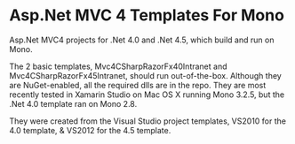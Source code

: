 Asp.Net MVC 4 Templates For Mono
================================

Asp.Net MVC4 projects for .Net 4.0 and .Net 4.5, which build and run on Mono.

The 2 basic templates, Mvc4CSharpRazorFx40Intranet and Mvc4CSharpRazorFx45Intranet, should run out-of-the-box.
Although they are NuGet-enabled, all the required dlls are in the repo. They are most recently tested 
in Xamarin Studio on Mac OS X running Mono 3.2.5, but the .Net 4.0 template ran on Mono 2.8.

They were created from the Visual Studio project templates, VS2010 for the 4.0 template, & VS2012 for the 4.5 template.
